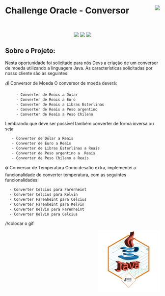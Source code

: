 # Challenge Oracle - Conversor  <img align="right" src="https://cursos.alura.com.br/assets/images/certificates/new/logo/oracle-one-logo.png"><br><br>

<p align="center">
  <img src="https://img.shields.io/static/v1?label=JAVA&message=1.8&color=blue&style=for-the-badge"/>
  <img src="http://img.shields.io/static/v1?label=Oracle&message=ONE&color=blue&style=for-the-badge"/>
  <img src="http://img.shields.io/static/v1?label=STATUS&message=FINALIZADO&color=blue&style=for-the-badge"/>
</p>

## Sobre o Projeto:
Nesta oportunidade foi solicitado para nós Devs a criação de um conversor de moeda utilizando a linguagem Java. As características solicitadas por nosso cliente são as seguintes:

:moneybag: Conversor de Moeda
    O conversor de moeda deverá:

         - Converter de Reais a Dólar
         - Converter de Reais a Euro
         - Converter de Reais a Libras Esterlinas
         - Converter de Reais a Peso argentino
         - Converter de Reais a Peso Chileno

Lembrando que deve ser possível também converter de forma inversa ou seja:

       - Converter de Dólar a Reais
       - Converter de Euro a Reais
       - Converter de Libras Esterlinas a Reais
       - Converter de Peso argentino a  Reais
       - Converter de Peso Chileno a Reais

:snowflake: Conversor de Temperatura
Como desafio extra, implementei a funcionalidade de converter temperatura, com as seguintes funcionalidades:


      - Converter Celcius para Farenheint
      - Converter Celcius para Kelvin
      - Converter Farenheint para Celcius
      - Converter Farenheint para Kelvin
      - Converter Kelvin para Farenheint
      - Converter Kelvin para Celcius


//colocar o gif
<img src="">


<img align="right" src="https://raw.githubusercontent.com/juancassiano/Challenge-Oracle-Conversor/main/src/assets/java_badge.png" width=200>